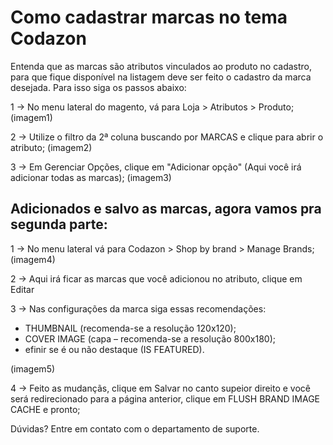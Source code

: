 # Como cadastrar marcas no tema Codazon

Entenda que as marcas são atributos vinculados ao produto no cadastro, para que fique disponível na listagem deve ser feito o cadastro da marca desejada. Para isso siga os passos abaixo:

1 -> No menu lateral do magento, vá para Loja > Atributos > Produto;
(imagem1)

2 -> Utilize o filtro da 2ª coluna buscando por MARCAS e clique para abrir o atributo;
(imagem2)

3 -> Em Gerenciar Opções, clique em "Adicionar opção" (Aqui você irá adicionar todas as marcas);
(imagem3)

## Adicionados e salvo as marcas, agora vamos pra segunda parte:

1 -> No menu lateral vá para Codazon > Shop by brand > Manage Brands;
(imagem4)

2 -> Aqui irá ficar as marcas que você adicionou no atributo, clique em Editar

3 -> Nas configurações da marca siga essas recomendações:
* THUMBNAIL (recomenda-se a resolução 120x120);
* COVER IMAGE (capa – recomenda-se a resolução 800x180);
* efinir se é ou não destaque  (IS FEATURED).

(imagem5)

4 -> Feito as mudançãs, clique em Salvar no canto supeior direito e você será redirecionado para a página anterior, clique em FLUSH BRAND IMAGE CACHE e pronto;

Dúvidas? Entre em contato com o departamento de suporte.